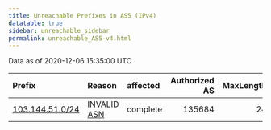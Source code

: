 ```yaml
---
title: Unreachable Prefixes in AS5 (IPv4)
datatable: true
sidebar: unreachable_sidebar
permalink: unreachable_AS5-v4.html
---
```


Data as of 2020-12-06 15:35:00 UTC


<div class="datatable-begin"></div>

| Prefix                                                   | Reason                                                                                             | affected   |   Authorized AS |   MaxLength | Anchor                                       |   unreachable /24s |
|:---------------------------------------------------------|:---------------------------------------------------------------------------------------------------|:-----------|----------------:|------------:|:---------------------------------------------|-------------------:|
| [103.144.51.0/24](https://stat.ripe.net/103.144.51.0/24) | [INVALID ASN](https://rpki-validator.ripe.net/announcement-preview?asn=AS5&prefix=103.144.51.0/24) | complete   |          135684 |          24 | [APNIC](unreachable_APNIC_RPKI_Root-v4.html) |                  1 |

<div class="datatable-end"></div>